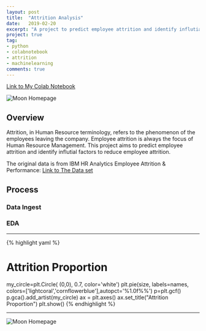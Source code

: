 ```yaml
---
layout: post
title:  "Attrition Analysis"
date:   2019-02-20
excerpt: "A project to predict employee attrition and identify influtial factors to reduce employee attrition."
project: true
tag:
- python 
- colabnotebook
- attrition
- machinelearning
comments: true
---
```


[Link to My Colab Notebook](https://colab.research.google.com/drive/16ApThe1fjet-1ezSugUQ6Z-uhqiFx6MI)

![Moon Homepage](https://mk0at44uvaxh7f73.kinstacdn.com/wp-content/uploads/2017/12/Topic-1.png)    


      
## Overview
Attrition, in Human Resource terminology, refers to the phenomenon of the employees leaving the company. Employee attrition is always the focus of Human Resource Management. This project aims to  predict employee attrition and identify influtial factors to reduce employee attrition. 

The original data is from IBM HR Analytics Employee Attrition & Performance:
[Link to The Data set](https://www.kaggle.com/pavansubhasht/ibm-hr-analytics-attrition-dataset)


## Process  

### Data Ingest

### EDA 
---

{% highlight yaml %}
# Attrition Proportion
my_circle=plt.Circle( (0,0), 0.7, color='white')
plt.pie(size, labels=names, colors=['lightcoral','cornflowerblue'],autopct='%1.0f%%')
p=plt.gcf()
p.gca().add_artist(my_circle)
ax = plt.axes()
ax.set_title("Attrition Proportion")
plt.show()
{% endhighlight %}

---
![Moon Homepage](https://mk0at44uvaxh7f73.kinstacdn.com/wp-content/uploads/2017/12/Topic-1.png)    


